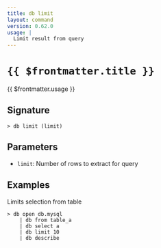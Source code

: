 ```yaml
---
title: db limit
layout: command
version: 0.62.0
usage: |
  Limit result from query
---
```


# `{{ $frontmatter.title }}`

<div style='white-space: pre-wrap;'>{{ $frontmatter.usage }}</div>

## Signature

```> db limit (limit)```

## Parameters

 -  `limit`: Number of rows to extract for query

## Examples

Limits selection from table
```shell
> db open db.mysql
    | db from table_a
    | db select a
    | db limit 10
    | db describe
```

